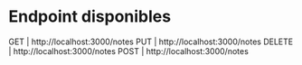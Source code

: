 
# Endpoint disponibles

GET | http://localhost:3000/notes
PUT | http://localhost:3000/notes
DELETE | http://localhost:3000/notes
POST | http://localhost:3000/notes



